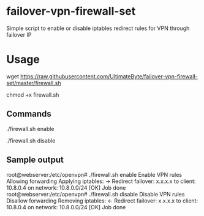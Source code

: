 # failover-vpn-firewall-set
Simple script to enable or disable iptables redirect rules for VPN through failover IP

# Usage

wget https://raw.githubusercontent.com/UltimateByte/failover-vpn-firewall-set/master/firewall.sh

chmod +x firewall.sh

## Commands

./firewall.sh enable

./firewall.sh disable

## Sample output

root@webserver:/etc/openvpn# ./firewall.sh enable
Enable VPN rules
Allowing forwarding
Applying iptables:
 -> Redirect failover: x.x.x.x to client: 10.8.0.4 on network: 10.8.0.0/24
[OK] Job done
root@webserver:/etc/openvpn# ./firewall.sh disable
Disable VPN rules
Disallow forwarding
Removing iptables:
 <- Redirect failover: x.x.x.x to client: 10.8.0.4 on network: 10.8.0.0/24
[OK] Job done
